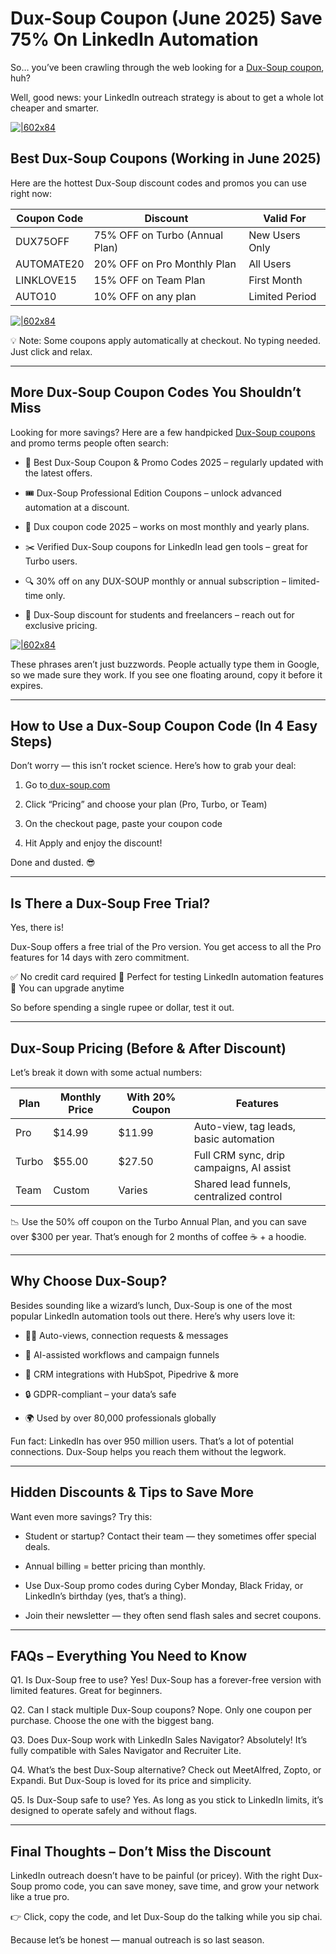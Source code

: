 # Dux-Soup Coupon (June 2025) Save 75% On LinkedIn Automation

So… you’ve been crawling through the web looking for a [Dux-Soup coupon](https://www.dux-soup.com/pricing?fpr=shadow), huh?

Well, good news: your LinkedIn outreach strategy is about to get a whole lot cheaper and smarter.

[![|602x84](https://lh7-rt.googleusercontent.com/docsz/AD_4nXfHnTniS12FvTC74x8dsHYY2GbHtZpPwEqAtPDp-nTt7PpqqZZ-3MeaCC9InQWxkWoySJbN-6AXVvot-ZSDsMa3vPh9leTZ3GO0oIWNe4LgIgrhxUwoP76wtoKRyKywZZW7yoDX?key=VaDvkrtF3rbjMUgU2ztuNg)](https://www.dux-soup.com/pricing?fpr=shadow)

## Best Dux-Soup Coupons (Working in June 2025)

Here are the hottest Dux-Soup discount codes and promos you can use right now:

|Coupon Code|Discount|Valid For|
| --- | --- | --- |
|DUX75OFF|75% OFF on Turbo (Annual Plan)|New Users Only|
|AUTOMATE20|20% OFF on Pro Monthly Plan|All Users|
|LINKLOVE15|15% OFF on Team Plan|First Month|
|AUTO10|10% OFF on any plan|Limited Period|

[![|602x84](https://lh7-rt.googleusercontent.com/docsz/AD_4nXfHnTniS12FvTC74x8dsHYY2GbHtZpPwEqAtPDp-nTt7PpqqZZ-3MeaCC9InQWxkWoySJbN-6AXVvot-ZSDsMa3vPh9leTZ3GO0oIWNe4LgIgrhxUwoP76wtoKRyKywZZW7yoDX?key=VaDvkrtF3rbjMUgU2ztuNg)](https://www.dux-soup.com/pricing?fpr=shadow)

💡 Note: Some coupons apply automatically at checkout. No typing needed. Just click and relax.

---

## More Dux-Soup Coupon Codes You Shouldn’t Miss

Looking for more savings? Here are a few handpicked [Dux-Soup coupons](https://www.dux-soup.com/pricing?fpr=shadow) and promo terms people often search:

* 🧾 Best Dux-Soup Coupon & Promo Codes 2025 – regularly updated with the latest offers.

* 🎟️ Dux-Soup Professional Edition Coupons – unlock advanced automation at a discount.

* 💬 Dux coupon code 2025 – works on most monthly and yearly plans.

* ✂️ Verified Dux-Soup coupons for LinkedIn lead gen tools – great for Turbo users.

* 🔍 30% off on any DUX-SOUP monthly or annual subscription – limited-time only.

* 🤑 Dux-Soup discount for students and freelancers – reach out for exclusive pricing.

[![|602x84](https://lh7-rt.googleusercontent.com/docsz/AD_4nXfHnTniS12FvTC74x8dsHYY2GbHtZpPwEqAtPDp-nTt7PpqqZZ-3MeaCC9InQWxkWoySJbN-6AXVvot-ZSDsMa3vPh9leTZ3GO0oIWNe4LgIgrhxUwoP76wtoKRyKywZZW7yoDX?key=VaDvkrtF3rbjMUgU2ztuNg)](https://www.dux-soup.com/pricing?fpr=shadow)

These phrases aren’t just buzzwords. People actually type them in Google, so we made sure they work. If you see one floating around, copy it before it expires.

---

## How to Use a Dux-Soup Coupon Code (In 4 Easy Steps)

Don’t worry — this isn’t rocket science. Here’s how to grab your deal:

1. Go to[ dux-soup.com
](https://www.dux-soup.com/)
2. Click “Pricing” and choose your plan (Pro, Turbo, or Team)

3. On the checkout page, paste your coupon code

4. Hit Apply and enjoy the discount!

Done and dusted. 😎

---

## Is There a Dux-Soup Free Trial?

Yes, there is!

Dux-Soup offers a free trial of the Pro version. You get access to all the Pro features for 14 days with zero commitment.

✅ No credit card required
🧪 Perfect for testing LinkedIn automation features
🔄 You can upgrade anytime

So before spending a single rupee or dollar, test it out.

---

## Dux-Soup Pricing (Before & After Discount)

Let’s break it down with some actual numbers:

|Plan|Monthly Price|With 20% Coupon|Features|
| --- | --- | --- | --- |
|Pro|$14.99|$11.99|Auto-view, tag leads, basic automation|
|Turbo|$55.00|$27.50|Full CRM sync, drip campaigns, AI assist|
|Team|Custom|Varies|Shared lead funnels, centralized control|

📉 Use the 50% off coupon on the Turbo Annual Plan, and you can save over $300 per year. That’s enough for 2 months of coffee ☕ + a hoodie.

---

## Why Choose Dux-Soup?

Besides sounding like a wizard’s lunch, Dux-Soup is one of the most popular LinkedIn automation tools out there. Here’s why users love it:

* 🕵️‍♂️ Auto-views, connection requests & messages

* 🧠 AI-assisted workflows and campaign funnels

* 🔁 CRM integrations with HubSpot, Pipedrive & more

* 🔒 GDPR-compliant – your data’s safe

* 🌍 Used by over 80,000 professionals globally

Fun fact: LinkedIn has over 950 million users. That’s a lot of potential connections. Dux-Soup helps you reach them without the legwork.

---

## Hidden Discounts & Tips to Save More

Want even more savings? Try this:

* Student or startup? Contact their team — they sometimes offer special deals.

* Annual billing = better pricing than monthly.

* Use Dux-Soup promo codes during Cyber Monday, Black Friday, or LinkedIn’s birthday (yes, that’s a thing).

* Join their newsletter — they often send flash sales and secret coupons.

---

## FAQs – Everything You Need to Know

Q1. Is Dux-Soup free to use?
Yes! Dux-Soup has a forever-free version with limited features. Great for beginners.

Q2. Can I stack multiple Dux-Soup coupons?
Nope. Only one coupon per purchase. Choose the one with the biggest bang.

Q3. Does Dux-Soup work with LinkedIn Sales Navigator?
Absolutely! It’s fully compatible with Sales Navigator and Recruiter Lite.

Q4. What’s the best Dux-Soup alternative?
Check out MeetAlfred, Zopto, or Expandi. But Dux-Soup is loved for its price and simplicity.

Q5. Is Dux-Soup safe to use?
Yes. As long as you stick to LinkedIn limits, it’s designed to operate safely and without flags.

---

## Final Thoughts – Don’t Miss the Discount

LinkedIn outreach doesn’t have to be painful (or pricey). With the right Dux-Soup promo code, you can save money, save time, and grow your network like a true pro.

👉 Click, copy the code, and let Dux-Soup do the talking while you sip chai.

Because let’s be honest — manual outreach is so last season.
